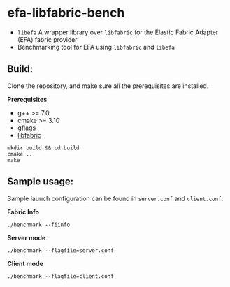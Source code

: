 # efa-libfabric-bench
- `libefa` A wrapper library over `libfabric` for the Elastic Fabric Adapter (EFA) fabric provider
- Benchmarking tool for EFA using `libfabric` and `libefa`

## Build:
Clone the repository, and make sure all the prerequisites are installed.

**Prerequisites**
- g++ >= 7.0
- cmake >= 3.10
- [gflags](https://github.com/gflags/gflags)
- [libfabric](https://ofiwg.github.io/libfabric/)

```shell
mkdir build && cd build
cmake ..
make
```

## Sample usage:

Sample launch configuration can be found in `server.conf` and `client.conf`.

**Fabric Info**
```shell
./benchmark --fiinfo
```

**Server mode**
```shell
./benchmark --flagfile=server.conf
```

**Client mode**
```shell
./benchmark --flagfile=client.conf
```